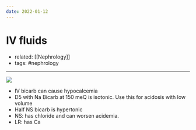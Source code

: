 ```yaml
---
date: 2022-01-12
---
```


# IV fluids

- related: [[Nephrology]]
- tags: #nephrology
---

![](https://photos.thisispiggy.com/file/wikiFiles/20220112205439.png)

- IV bicarb can cause hypocalcemia
- D5 with Na Bicarb at 150 meQ is isotonic. Use this for acidosis with low volume
- Half NS bicarb is hypertonic
- NS: has chloride and can worsen acidemia.
- LR: has Ca
